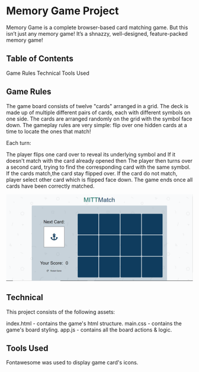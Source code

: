 # Memory Game Project
Memory Game is a complete browser-based card matching game. But this isn’t just any memory game! It’s a shnazzy, well-designed, feature-packed memory game!

## Table of Contents
Game Rules
Technical
Tools Used

## Game Rules
The game board consists of twelve "cards" arranged in a grid. The deck is made up of multiple different pairs of cards, each with different symbols on one side. The cards are arranged randomly on the grid with the symbol face down. The gameplay rules are very simple: flip over one hidden cards at a time to locate the ones that match!

Each turn:

The player flips one card over to reveal its underlying symbol and If it doesn't match with the card already opened then The player then turns over a second card, trying to find the corresponding card with the same symbol.
If the cards match,the card stay flipped over.
If the card do not match, player select other card which is flipped face down.
The game ends once all cards have been correctly matched.

![srceen shot](https://raw.githubusercontent.com/amitverma07/Memory_Game/master/Capture.PNG)

## Technical
This project consists of the following assets:

index.html - contains the game's html structure.
main.css - contains the game's board styling.
app.js - contains all the board actions & logic.

## Tools Used
Fontawesome was used to display game card's icons.
